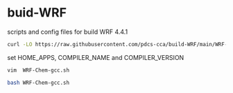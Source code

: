 # buid-WRF
scripts and config files for build  WRF 4.4.1

~~~bash
curl -LO https://raw.githubusercontent.com/pdcs-cca/build-WRF/main/WRF-Chem-gcc.sh
~~~
set HOME_APPS, COMPILER_NAME  and COMPILER_VERSION
~~~bash
vim  WRF-Chem-gcc.sh  

bash WRF-Chem-gcc.sh
~~~
